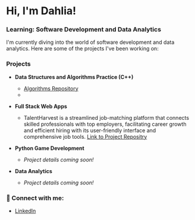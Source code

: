 # Hi, I'm Dahlia! 
### Learning: Software Development and Data Analytics 

I'm currently diving into the world of software development and data analytics. Here are some of the projects I've been working on:

### Projects

- **Data Structures and Algorithms Practice (C++)**
  - [Algorithms Repository](https://github.com/dahliasukaik/Algorithims-.git)
  - 

- **Full Stack Web Apps**
  - TalentHarvest is a streamlined job-matching platform that connects skilled professionals with top employers, facilitating career growth and efficient hiring with its user-friendly interface and comprehensive job tools. [Link to Project Repositry](https://github.com/dahliasukaik/CPSC-362-Group-6.git)

- **Python Game Development**
  - *Project details coming soon!*

- **Data Analytics**
  - *Project details coming soon!*

### 🤳 Connect with me:

- [LinkedIn](https://www.linkedin.com/in/dahliasukaik928)

